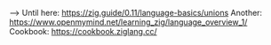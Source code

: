 --> Until here: https://zig.guide/0.11/language-basics/unions
Another: https://www.openmymind.net/learning_zig/language_overview_1/
Cookbook: https://cookbook.ziglang.cc/